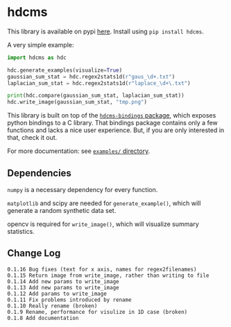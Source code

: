 # hdcms

This library is available on pypi [here](https://pypi.org/project/hdcms/). Install using `pip install hdcms`.

A very simple example:

```python
import hdcms as hdc

hdc.generate_examples(visualize=True)
gaussian_sum_stat = hdc.regex2stats1d(r"gaus_\d+.txt")
laplacian_sum_stat = hdc.regex2stats1d(r"laplace_\d+\.txt")

print(hdc.compare(gaussian_sum_stat, laplacian_sum_stat))
hdc.write_image(gaussian_sum_stat, "tmp.png")
```

This library is built on top of the [`hdcms-bindings` package](https://pypi.org/project/hdcms-bindings/), which exposes python bindings to a C library. That bindings package contains only a few functions and lacks a nice user experience. But, if you are only interested in that, check it out.

For more documentation: see [`examples/` directory](https://github.com/jasoneveleth/hdcms-python/tree/main/examples).

## Dependencies

`numpy` is a necessary dependency for every function. 

`matplotlib` and scipy are needed for `generate_example()`, which will generate a random synthetic data set. 

opencv is required for `write_image()`, which will visualize summary statistics. 


## Change Log

```
0.1.16 Bug fixes (text for x axis, names for regex2filenames)
0.1.15 Return image from write_image, rather than writing to file
0.1.14 Add new params to write_image
0.1.13 Add new params to write_image
0.1.12 Add params to write_image
0.1.11 Fix problems introduced by rename
0.1.10 Really rename (broken)
0.1.9 Rename, performance for visulize in 1D case (broken)
0.1.8 Add documentation
```

